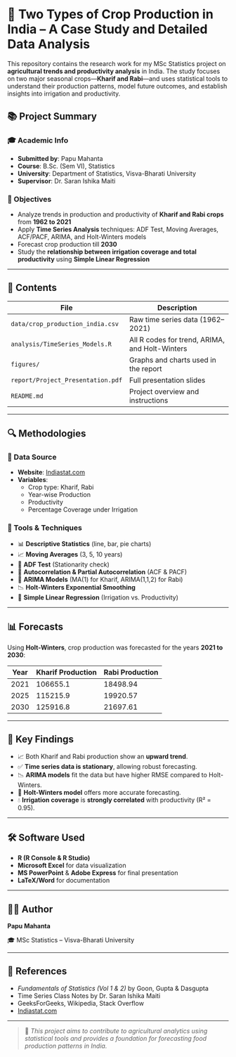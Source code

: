 # 🌾 Two Types of Crop Production in India – A Case Study and Detailed Data Analysis

This repository contains the research work for my MSc Statistics project on **agricultural trends and productivity analysis** in India. The study focuses on two major seasonal crops—**Kharif and Rabi**—and uses statistical tools to understand their production patterns, model future outcomes, and establish insights into irrigation and productivity.

## 📚 Project Summary

### 🎓 Academic Info
- **Submitted by**: Papu Mahanta  
- **Course**: B.Sc. (Sem VI), Statistics  
- **University**: Department of Statistics, Visva-Bharati University  
- **Supervisor**: Dr. Saran Ishika Maiti

### 🧩 Objectives
- Analyze trends in production and productivity of **Kharif and Rabi crops** from **1962 to 2021**
- Apply **Time Series Analysis** techniques: ADF Test, Moving Averages, ACF/PACF, ARIMA, and Holt-Winters models
- Forecast crop production till **2030**
- Study the **relationship between irrigation coverage and total productivity** using **Simple Linear Regression**

---

## 📂 Contents

| File | Description |
|------|-------------|
| `data/crop_production_india.csv` | Raw time series data (1962–2021) |
| `analysis/TimeSeries_Models.R` | All R codes for trend, ARIMA, and Holt-Winters |
| `figures/` | Graphs and charts used in the report |
| `report/Project_Presentation.pdf` | Full presentation slides |
| `README.md` | Project overview and instructions |

---

## 🔍 Methodologies

### 🔹 Data Source
- **Website**: [Indiastat.com](https://www.indiastat.com/table/agriculture/season-wise-area-production-productivity-rice-indi/7264)
- **Variables**:
  - Crop type: Kharif, Rabi
  - Year-wise Production
  - Productivity
  - Percentage Coverage under Irrigation

### 🔹 Tools & Techniques
- 📊 **Descriptive Statistics** (line, bar, pie charts)
- 📈 **Moving Averages** (3, 5, 10 years)
- 🧪 **ADF Test** (Stationarity check)
- 🔁 **Autocorrelation & Partial Autocorrelation** (ACF & PACF)
- 🧮 **ARIMA Models** (MA(1) for Kharif, ARIMA(1,1,2) for Rabi)
- 📉 **Holt-Winters Exponential Smoothing**
- 📐 **Simple Linear Regression** (Irrigation vs. Productivity)

---

## 📊 Forecasts

Using **Holt-Winters**, crop production was forecasted for the years **2021 to 2030**:

| Year | Kharif Production | Rabi Production |
|------|-------------------|------------------|
| 2021 | 106655.1          | 18498.94         |
| 2025 | 115215.9          | 19920.57         |
| 2030 | 125916.8          | 21697.61         |

---

## 📌 Key Findings

- 📈 Both Kharif and Rabi production show an **upward trend**.
- ✅ **Time series data is stationary**, allowing robust forecasting.
- 📉 **ARIMA models** fit the data but have higher RMSE compared to Holt-Winters.
- 🔮 **Holt-Winters model** offers more accurate forecasting.
- 💧 **Irrigation coverage** is **strongly correlated** with productivity (R² = 0.95).

---

## 🛠 Software Used

- **R (R Console & R Studio)**
- **Microsoft Excel** for data visualization
- **MS PowerPoint** & **Adobe Express** for final presentation
- **LaTeX/Word** for documentation

---

## 👨‍🔬 Author

**Papu Mahanta**  
 
🎓 MSc Statistics – Visva-Bharati University

---

## 📖 References

- *Fundamentals of Statistics (Vol 1 & 2)* by Goon, Gupta & Dasgupta  
- Time Series Class Notes by Dr. Saran Ishika Maiti  
- GeeksForGeeks, Wikipedia, Stack Overflow  
- [Indiastat.com](https://www.indiastat.com)

---

> 📌 *This project aims to contribute to agricultural analytics using statistical tools and provides a foundation for forecasting food production patterns in India.*
